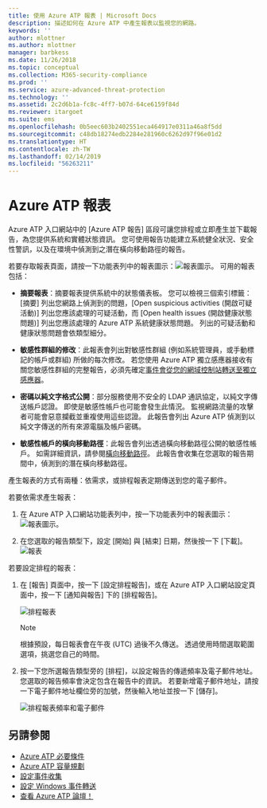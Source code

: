 ```yaml
---
title: 使用 Azure ATP 報表 | Microsoft Docs
description: 描述如何在 Azure ATP 中產生報表以監視您的網路。
keywords: ''
author: mlottner
ms.author: mlottner
manager: barbkess
ms.date: 11/26/2018
ms.topic: conceptual
ms.collection: M365-security-compliance
ms.prod: ''
ms.service: azure-advanced-threat-protection
ms.technology: ''
ms.assetid: 2c2d6b1a-fc8c-4ff7-b07d-64ce6159f84d
ms.reviewer: itargoet
ms.suite: ems
ms.openlocfilehash: 0b5eec603b2402551eca464917e0311a46a8f5dd
ms.sourcegitcommit: c48db18274edb2284e281960c6262d97f96e01d2
ms.translationtype: HT
ms.contentlocale: zh-TW
ms.lasthandoff: 02/14/2019
ms.locfileid: "56263211"
---
```

# <a name="azure-atp-reports"></a>Azure ATP 報表

Azure ATP 入口網站中的 [Azure ATP 報告] 區段可讓您排程或立即產生並下載報告，為您提供系統和實體狀態資訊。 您可使用報告功能建立系統健全狀況、安全性警訊，以及在環境中偵測到之潛在橫向移動路徑的報告。


若要存取報表頁面，請按一下功能表列中的報表圖示：![報表圖示](./media/atp-report-icon.png)。
可用的報表包括： 

- **摘要報表**：摘要報表提供系統中的狀態儀表板。 您可以檢視三個索引標籤：[摘要] 列出您網路上偵測到的問題，[Open suspicious activities (開啟可疑活動)] 列出您應該處理的可疑活動，而 [Open health issues (開啟健康狀態問題)] 列出您應該處理的 Azure ATP 系統健康狀態問題。 列出的可疑活動和健康狀態問題會依類型細分。 

- **敏感性群組的修改**：此報表會列出對敏感性群組 (例如系統管理員，或手動標記的帳戶或群組) 所做的每次修改。 若您使用 Azure ATP 獨立感應器接收有關您敏感性群組的完整報告，必須先確定[事件會從您的網域控制站轉送至獨立感應器](configure-event-forwarding.md)。 

- **密碼以純文字格式公開**：部分服務使用不安全的 LDAP 通訊協定，以純文字傳送帳戶認證。 即使是敏感性帳戶也可能會發生此情況。 監視網路流量的攻擊者可能會惡意攔截並重複使用這些認證。 此報告會列出 Azure ATP 偵測到以純文字傳送的所有來源電腦及帳戶密碼。 

- **敏感性帳戶的橫向移動路徑**：此報告會列出透過橫向移動路徑公開的敏感性帳戶。 如需詳細資訊，請參閱[橫向移動路徑](use-case-lateral-movement-path.md)。 此報告會收集在您選取的報告期間中，偵測到的潛在橫向移動路徑。 

產生報表的方式有兩種：依需求，或排程報表定期傳送到您的電子郵件。

若要依需求產生報表：

1. 在 Azure ATP 入口網站功能表列中，按一下功能表列中的報表圖示： ![報表圖示](./media/atp-report-icon.png)。

2. 在您選取的報告類型下，設定 [開始] 與 [結束] 日期，然後按一下 [下載]。 
 ![報表](./media/reports.png)

若要設定排程的報表：
 
1. 在 [報告] 頁面中，按一下 [設定排程報告]，或在 Azure ATP 入口網站設定頁面中，按一下 [通知與報告] 下的 [排程報告]。

   ![排程報表](./media/atp-sched-reports.png)
 
   > [!NOTE]
   > 根據預設，每日報表會在午夜 (UTC) 過後不久傳送。 透過使用時間選取範圍選項，挑選您自己的時間。 

2. 按一下您所選報告類型旁的 [排程]，以設定報告的傳遞頻率及電子郵件地址。 您選取的報告頻率會決定包含在報告中的資訊。 若要新增電子郵件地址，請按一下電子郵件地址欄位旁的加號，然後輸入地址並按一下 [儲存]。

   ![排程報表頻率和電子郵件](./media/sched-report1.png)


## <a name="see-also"></a>另請參閱
- [Azure ATP 必要條件](atp-prerequisites.md)
- [Azure ATP 容量規劃](atp-capacity-planning.md)
- [設定事件收集](configure-event-collection.md)
- [設定 Windows 事件轉送](configure-event-forwarding.md)
- [查看 Azure ATP 論壇！](https://aka.ms/azureatpcommunity)
